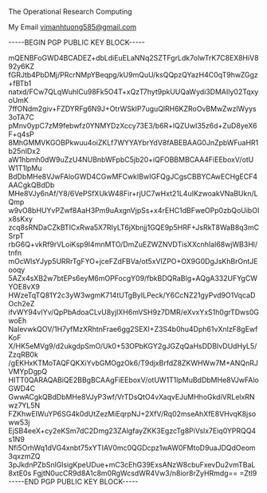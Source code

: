 The Operational Research Computing


My Email vimanhtuong585@gmail.com


-----BEGIN PGP PUBLIC KEY BLOCK-----

mQENBFoGWD4BCADEZ+dbLdiEuELaNNq2SZTFgrLdk7olwTrK7C8EX8HiV892y6KZ
fGRJtb4PbDMj/PRcrNMpYBeqpg/kU9mQuU/ksQQpzQYazH4C0qT9hwZGgz+fBTb1
natxd/FCw7QLqWuhlCu98Fk5O4T+xQzT7hyt9pkUUQaWydi3DMAIly02TqxyoUmK
7ffONdm2giv+FZDYRFg6N9J+OtrWSkIP7uguQlRH6KZRoOvBMwZwzlWyys3oTA7C
pMnv0ypC7zM9febwfz0YNMYDzXccy73E3/b6R+lQZUwI35z6d+ZuD8yeX6F+q4sP
8MhGMMVKGOBPkwuu4oiZKLf7WYYAYbrYdV8fABEBAAG0JnZpbWFuaHR1b25nIDx2
aW1hbmh0dW9uZzU4NUBnbWFpbC5jb20+iQFOBBMBCAA4FiEEboxV/otUW1T1lpMu
BdDbMHe8VJwFAloGWD4CGwMFCwkIBwIGFQgJCgsCBBYCAwECHgECF4AACgkQBdDb
MHe8VJy6nAf/Y8/6VePSfXUkW48Fir+rjUC7wHxt21L4uIKzwoakVNaBUkn/LQmp
w9vO8bHUYvPZwf8AaH3Pm9uAxgnVjpSs+x4rEHC1dBFweOPp0zbQoUibOIx8sKxy
zcq8sRNDaCZkBTICxRwa5X7RIyLT6jXbnjj1GQE9p5HRF+JsRkT8WaB8q3mCSrpT
rbG6Q+vkRf9rVLoiKsp9I4mnMTO/DmZuEZWZNVDTisXXcnhIal68wjWB3Hl/tnfn
mOcWIsYJyp5URRrTgFYO+jceFZdFBVa/ot5xVlZPO+OX9G0DgJsKhBrOntJEooqy
5AZx4sXB2w7btEPs6eyM6mOPFocgY09/fbkBDQRaBlg+AQgA332UFYgCWYOE8vX9
HWzeTqTQ81Y2c3yW3wgmK714tUTgByILPeck/Y6CcNZ21gyPvd9O1VqcaDOch2eZ
ifvWY94vIYv/QpPbAdoaCLvU8yjlXH6mVSH9z7DMR/eXvxYxS1h0grTDws0GwoEh
NaIevwkQOV/1H7yfMzXRhtnFrae6gg2SEXI+Z3S4b0hu4Dph61vXnIzF8gEwfKoF
X/HK5eMVg9/d2ukgdpSmO/Uk0+53OPbKGY2gJGZqQaHsDDBIvDUdHyL5/ZzqRB0k
/gEKHxKTMoTAQFQKXiYvbGMOgzOk6/T9djxBrfdZ8ZKWHWw7M+ANQnRJVMYpDgpQ
HITT0QARAQABiQE2BBgBCAAgFiEEboxV/otUW1T1lpMuBdDbMHe8VJwFAloGWD4C
GwwACgkQBdDbMHe8VJyP3wf/VrTDsQtO4vXaqvEJuMHhoGkdiVRLelxRNwz7YL5N
FZKhwEIWuYP6SG4k0dUtZezMiEqrpNJ+2XfV/Rq02mseAhXfE8VHvqK8jsoww53j
EjSB4eeX+cy2eKSm7dC2Dmg23ZAlgfayZKK3EgzcTg8PiVslx7Eiq0YPRQQ4s1N9
Nfi5OrhWq1dVG4xnbt75xYTIAV0mc0QGDcpz1wAW0FMtoD9uaJDQdOeom3qxzmZQ
3pJkdnPZbSnlGlsigKpeUDue+mC3cEhG39ExsANzW8cbuFxevDu2vmTBaL8xtE0s
FgjtN0ucCR9d8A1c8m0RgWcsdWR4Vw3/n8ior8rZyHRmdg==
=Ztl9
-----END PGP PUBLIC KEY BLOCK-----
